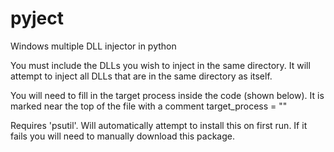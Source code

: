 # pyject
Windows multiple DLL injector in python

You must include the DLLs you wish to inject in the same directory. It will attempt to inject all DLLs that are in the same directory as itself.

You will need to fill in the target process inside the code (shown below). It is marked near the top of the file with a comment
target_process = ""

Requires 'psutil'. Will automatically attempt to install this on first run. If it fails you will need to manually download this package.
